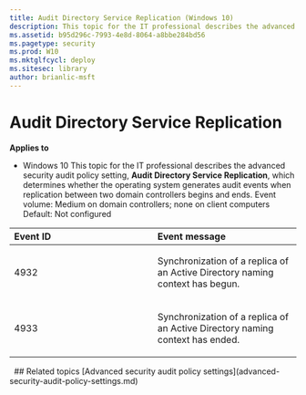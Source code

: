 ```yaml
---
title: Audit Directory Service Replication (Windows 10)
description: This topic for the IT professional describes the advanced security audit policy setting, Audit Directory Service Replication, which determines whether the operating system generates audit events when replication between two domain controllers begins and ends.
ms.assetid: b95d296c-7993-4e8d-8064-a8bbe284bd56
ms.pagetype: security
ms.prod: W10
ms.mktglfcycl: deploy
ms.sitesec: library
author: brianlic-msft
---
```

# Audit Directory Service Replication
**Applies to**
-   Windows 10
This topic for the IT professional describes the advanced security audit policy setting, **Audit Directory Service Replication**, which determines whether the operating system generates audit events when replication between two domain controllers begins and ends.
Event volume: Medium on domain controllers; none on client computers
Default: Not configured
<table>
<colgroup>
<col width="50%" />
<col width="50%" />
</colgroup>
<thead>
<tr class="header">
<th align="left">Event ID</th>
<th align="left">Event message</th>
</tr>
</thead>
<tbody>
<tr class="odd">
<td align="left"><p>4932</p></td>
<td align="left"><p>Synchronization of a replica of an Active Directory naming context has begun.</p></td>
</tr>
<tr class="even">
<td align="left"><p>4933</p></td>
<td align="left"><p>Synchronization of a replica of an Active Directory naming context has ended.</p></td>
</tr>
</tbody>
</table>
 
## Related topics
[Advanced security audit policy settings](advanced-security-audit-policy-settings.md)
 
 
